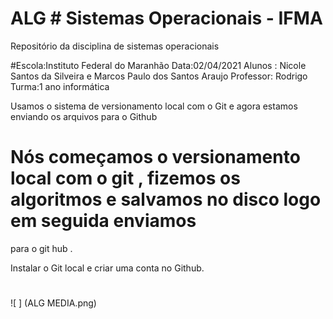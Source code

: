 # ALG # Sistemas Operacionais - IFMA
Repositório da disciplina de sistemas operacionais

#Escola:Instituto Federal do Maranhão
Data:02/04/2021
Alunos : Nicole Santos da Silveira e Marcos Paulo dos Santos Araujo
Professor: Rodrigo
Turma:1 ano informática 

Usamos o sistema de versionamento local com o Git e agora estamos enviando os arquivos para o Github

# Nós começamos o versionamento local com o git , fizemos os algoritmos e salvamos no disco logo em seguida enviamos
para o git hub .

Instalar o Git local e criar uma conta no Github.

#

![ ] (ALG MEDIA.png)

